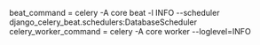beat_command = celery -A core beat -l INFO --scheduler django_celery_beat.schedulers:DatabaseScheduler
celery_worker_command = celery -A core worker --loglevel=INFO
 
